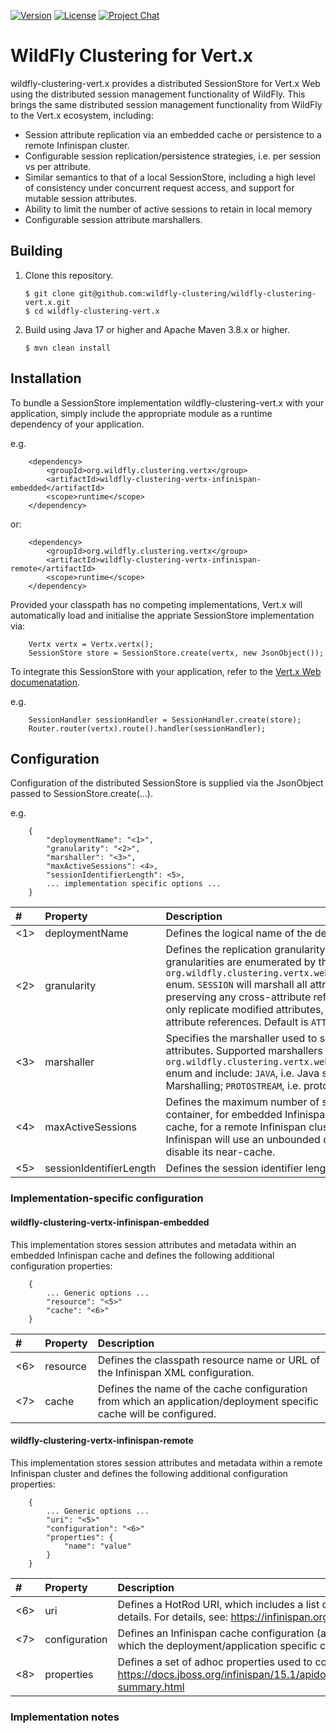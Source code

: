 [![Version](https://img.shields.io/maven-central/v/org.wildfly.clustering.vertx/wildfly-clustering-vertx?style=for-the-badge&logo=redhat&logoColor=ee0000&label=javadoc)](https://javadoc.io/doc/org.wildfly.clustering.vertx/wildfly-clustering-vertx)
[![License](https://img.shields.io/github/license/wildfly-clustering/wildfly-clustering-vert.x?style=for-the-badge&color=darkgreen&logo=apache&logoColor=d22128)](https://www.apache.org/licenses/LICENSE-2.0)
[![Project Chat](https://img.shields.io/badge/zulip-chat-lightblue.svg?style=for-the-badge&logo=zulip&logoColor=ffffff)](https://wildfly.zulipchat.com/#narrow/stream/wildfly-clustering)

# WildFly Clustering for Vert.x

wildfly-clustering-vert.x provides a distributed SessionStore for Vert.x Web using the distributed session management functionality of WildFly.
This brings the same distributed session management functionality from WildFly to the Vert.x ecosystem, including:

* Session attribute replication via an embedded cache or persistence to a remote Infinispan cluster.
* Configurable session replication/persistence strategies, i.e. per session vs per attribute.
* Similar semantics to that of a local SessionStore, including a high level of consistency under concurrent request access, and support for mutable session attributes.
* Ability to limit the number of active sessions to retain in local memory
* Configurable session attribute marshallers.

## Building

1.	Clone this repository.

		$ git clone git@github.com:wildfly-clustering/wildfly-clustering-vert.x.git
		$ cd wildfly-clustering-vert.x

1.	Build using Java 17 or higher and Apache Maven 3.8.x or higher.

		$ mvn clean install

## Installation

To bundle a SessionStore implementation wildfly-clustering-vert.x with your application, simply include the appropriate module as a runtime dependency of your application.

e.g.

		<dependency>
			<groupId>org.wildfly.clustering.vertx</group>
			<artifactId>wildfly-clustering-vertx-infinispan-embedded</artifactId>
			<scope>runtime</scope>
		</dependency>

or:

		<dependency>
			<groupId>org.wildfly.clustering.vertx</group>
			<artifactId>wildfly-clustering-vertx-infinispan-remote</artifactId>
			<scope>runtime</scope>
		</dependency>

Provided your classpath has no competing implementations, Vert.x will automatically load and initialise the appriate SessionStore implementation via:

		Vertx vertx = Vertx.vertx();
		SessionStore store = SessionStore.create(vertx, new JsonObject());

To integrate this SessionStore with your application, refer to the [Vert.x Web documenatation](https://vertx.io/docs/vertx-web/java/#_handling_sessions).

e.g.

		SessionHandler sessionHandler = SessionHandler.create(store);
		Router.router(vertx).route().handler(sessionHandler);

## Configuration

Configuration of the distributed SessionStore is supplied via the JsonObject passed to SessionStore.create(...).

e.g.

		{
			"deploymentName": "<1>",
			"granularity": "<2>",
			"marshaller": "<3>",
			"maxActiveSessions": <4>,
			"sessionIdentifierLength": <5>,
			... implementation specific options ...
		}

|#|Property|Description|
|:---|:---|:---|
|<1>|deploymentName|Defines the logical name of the deployment/application.|
|<2>|granularity|Defines the replication granularity of a session. Supported granularities are enumerated by the `org.wildfly.clustering.vertx.web.SessionPersistenceGranularity` enum. `SESSION` will marshall all attributes of a session together preserving any cross-attribute references, while `ATTRIBUTE` will only replicate modified attributes, but will not preserve cross-attribute references.  Default is `ATTRIBUTE`.|
|<3>|marshaller|Specifies the marshaller used to serialize and deserialize session attributes. Supported marshallers are enumerated by the `org.wildfly.clustering.vertx.web.SessionAttributeMarshaller` enum and include: `JAVA`, i.e. Java serialization; `JBOSS`, i.e. JBoss Marshalling; `PROTOSTREAM`, i.e. protobuf. Default marshaller is `JBOSS`.|
|<4>|maxActiveSessions|Defines the maximum number of sessions to retain within the data container, for embedded Infinispan; or within the HotRod near-cache, for a remote Infinispan cluster.  By default, embedded Infinispan will use an unbounded data container, while HotRod will disable its near-cache.|
|<5>|sessionIdentifierLength|Defines the session identifier length. Defaults to 18.|

### Implementation-specific configuration

#### wildfly-clustering-vertx-infinispan-embedded

This implementation stores session attributes and metadata within an embedded Infinispan cache and defines the following additional configuration properties:

		{
			... Generic options ...
			"resource": "<5>"
			"cache": "<6>"
		}

|#|Property|Description|
|:---|:---|:---|
|<6>|resource|Defines the classpath resource name or URL of the Infinispan XML configuration.|
|<7>|cache|Defines the name of the cache configuration from which an application/deployment specific cache will be configured.|

#### wildfly-clustering-vertx-infinispan-remote

This implementation stores session attributes and metadata within a remote Infinispan cluster and defines the following additional configuration properties:

		{
			... Generic options ...
			"uri": "<5>"
			"configuration": "<6>"
			"properties": {
				"name": "value"
			}
		}

|#|Property|Description|
|:---|:---|:---|
|<6>|uri|Defines a HotRod URI, which includes a list of infinispan server instances and any authentication details. For details, see: https://infinispan.org/blog/2020/05/26/hotrod-uri/|
|<7>|configuration|Defines an Infinispan cache configuration (as XML or JSON) to be installed on the server from which the deployment/application specific cache will be created.|
|<8>|properties|Defines a set of adhoc properties used to configure the Infinispan HotRod client. See: https://docs.jboss.org/infinispan/15.1/apidocs/org/infinispan/client/hotrod/configuration/package-summary.html|

### Implementation notes

